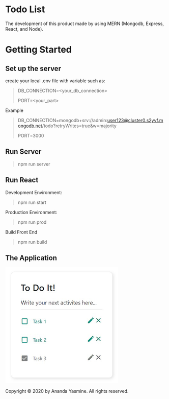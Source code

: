 # Todo List #

The development of this product made by using MERN (Mongodb, Express, React, and Node).


# Getting Started #

## Set up the server ##
create your local .env file with variable such as: 
> DB_CONNECTION=<your_db_connection>
>
> PORT=<your_part>

Example
> DB_CONNECTION=mongodb+srv://admin:user123@cluster0.s2yvf.mongodb.net/todo?retryWrites=true&w=majority
>
> PORT=3000

## Run Server ##

> npm run server


## Run React ##

Development Environment:
> npm run start 

Production Environment:
> npm run prod

Build Front End
> npm run build 


## The Application ##
![alt text](https://github.com/anandayasmine/mern-todo/blob/main/public/images/ss-1.jpg?raw=true)


Copyright © 2020 by Ananda Yasmine. All rights reserved.
